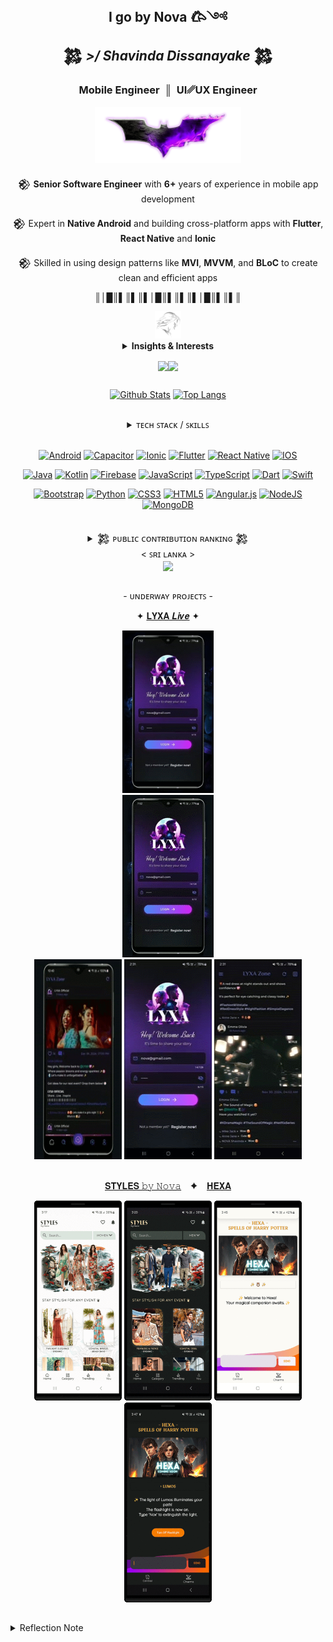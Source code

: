 <!-- [1] : Seaction Header : Main -->
<h2 align="center">
 <strong> I go by Nova 𐂃༺ </strong><br> 
 𒄆 <em> >/ Shavinda Dissanayake </em> 𒄆
</h2>

<div align="center">
 <h3>
 Mobile Engineer&nbsp; ║ &nbsp;UI␥UX Engineer
 </h3>

<img src="./assets/images/batman_logo_with_flame.png" height="90"/>

𒆙 **Senior Software Engineer** with **6+** years of experience in mobile app development
<br/>

𒆙 Expert in **Native Android** and building cross-platform apps with **Flutter**, **React Native** and **Ionic**
<br/>

𒆙 Skilled in using design patterns like **MVI**, **MVVM**, and **BLoC** to create clean and efficient apps

 <!-- [1.1] : Seaction Header : Insights & Interests -->

║│█║▌║▌║▌│█║▌║▌║▌│█║▌║▌║

<img src="./assets/images/character_portrait_icon.png" height="44"/>

<details>
<summary> <strong> Insights & Interests </strong> </summary>

<br>

| [Name] <br> &nbsp; Shavinda Dissanayake &nbsp; | [Education] <br> &nbsp;&nbsp; BSc in IT from SLIIT, Sri Lanka &nbsp;&nbsp; | [Current Role] <br> &nbsp; Senior Software Engineer &nbsp; |
| :-: | :-: | :-: |

[![Profile Details](https://github-profile-summary-cards.vercel.app/api/cards/profile-details?username=NovaLogics&layout=compact&bg_color=0D1117&text_color=fff&hide_border=true&theme=github_dark)]()

#

🌾 <img  src="./assets/gifs/lion.gif" width="100"/> 🌾🌾🪨🌾

| Interests                                                                                                           |
| - |
| 📜 **Commenting on Code Like a Poet** - _Because every line tells a story_                                          |
| 🐞 **Debugging Life Choices** - _Figuring out where it all went wrong_                                              |
| 🎨 **Code Commenting Art** - _Writing cryptic messages for future generations_                                      |
| ☕ **Coffee Compiler** - _Running on Java (coffee) all day long_                                                    |
| 🏗️ **Over engineering Simple Problems for fun** - _Turning "Hello World" into a Microservice, <br>Because why not?_ |
| 🏋️‍♀️ **Refactoring for Sport** - _Because it can always be cleaner_                                                   |
| 🏚️ **IDE Personalization** - _Making that workspace feel like home_                                                 |

</details>

 <!-- [1.2] : Seaction Header : PROFILE VIEWS -->
<img 
    align="center" 
    height="24" 
    src="https://img.shields.io/badge/PROFILE_VIEWS_➤-000000?style=for-the-badge&logo=github&logoColor=4EAA25"
/><img 
    align="center" 
    height="24" 
    src="https://profile-counter.glitch.me/{NovaLogics}/count.svg"
/>

</div>

##

<div align="center">

[![Github Stats](https://github-readme-stats.anuraghazra1.vercel.app/api?username=NovaLogics&show_icons=true&line_height=28&show_icons=true&count_private=true&theme=react&hide_border=true&number_format=long&bg_color=0D1117)]()
[![Top Langs](https://github-readme-stats.vercel.app/api/top-langs/?username=NovaLogics&layout=compact&hide_border=true&text_color=fff&theme=react&bg_color=0D1117&langs_count=10&count_private=true&hide=scss)]()

<!-- ![](https://github-readme-streak-stats.herokuapp.com/?user=dizzcode&show_icons=true&line_height=27&theme=dracula&hide_border=false)<br/> -->

</div>

##

<div align="center">

<details>
<summary> ᴛᴇᴄʜ ꜱᴛᴀᴄᴋ / ꜱᴋɪʟʟꜱ  </summary>
<br>

| **Technical Skills** |
| - |
| **Languages & Technologies:** <br> Android (Java, Kotlin), Flutter (Dart), React Native (JS), C#, Swift, <br> Java SE, RxJava, AIDL, Dagger, OpenCV, BLE, OpenGL                                          |
| **Tools & Software:** <br> Android Studio, IntelliJ IDEA, VS Code, Visual Studio, Unity (2D), Postman, Adobe CC                                                                                           |
| **Databases:** <br> MySQL, MS-SQL, SQLite, Firebase, Room DB                                                                                                                                              |
| **Android Architecture Components:** <br> Lifecycle-aware components, Compose (UI Toolkit), ViewModel, LiveData, Navigation, Hilt &nbsp; <br> View Binding, Data Binding, Room DB, WorkManager, DataStore |
| **Design Patterns:** <br> MVI, MVVM, MVP, MVC, Facade, Observer, BLoC                                                                                                                                     |
| **Version Control:** <br> GitHub, GitLab                                                                                                                                                                  |

 <br/>

</details>

 <br/>

[![Android](https://img.shields.io/badge/Android-3DDC84?style=for-the-badge&logo=android&logoColor=white)](#)
[![Capacitor](https://img.shields.io/badge/Capacitor-119EFF?style=for-the-badge&logo=Capacitor&logoColor=white)](#)
[![Ionic](https://img.shields.io/badge/Ionic-3880FF?style=for-the-badge&logo=ionic&logoColor=white)](#)
[![Flutter](https://img.shields.io/badge/Flutter-02569B?style=for-the-badge&logo=flutter&logoColor=white)](#)
[![React Native](https://img.shields.io/badge/React_Native-20232A?style=for-the-badge&logo=react&logoColor=61DAFB)](#)
[![IOS](https://img.shields.io/badge/iOS-000000?style=for-the-badge&logo=ios&logoColor=white)](#)

[![Java](https://img.shields.io/badge/Java-ED8B00?style=for-the-badge&logo=openjdk&logoColor=white)](#)
[![Kotlin](https://img.shields.io/badge/Kotlin-0095D5?&style=for-the-badge&logo=kotlin&logoColor=white)](#)
[![Firebase](https://img.shields.io/badge/firebase-%23039BE5.svg?style=for-the-badge&logo=firebase)](#)
[![JavaScript](https://img.shields.io/badge/JavaScript-F7DF1E?style=for-the-badge&logo=javascript&logoColor=black)](#)
[![TypeScript](https://img.shields.io/badge/typescript-%23007ACC.svg?style=for-the-badge&logo=typescript&logoColor=white)](#)
[![Dart](https://img.shields.io/badge/Dart-0175C2?style=for-the-badge&logo=dart&logoColor=white)](#)
[![Swift](https://img.shields.io/badge/Swift-FA7343?style=for-the-badge&logo=swift&logoColor=white)](#)

[![Bootstrap](https://img.shields.io/badge/bootstrap-%23563D7C.svg?style=for-the-badge&logo=bootstrap&logoColor=white)](#)
[![Python](https://img.shields.io/badge/Python-3776AB?style=for-the-badge&logo=python&logoColor=white)](#)
[![CSS3](https://img.shields.io/badge/css3-%231572B6.svg?style=for-the-badge&logo=css3&logoColor=white)](#)
[![HTML5](https://img.shields.io/badge/html5-%23E34F26.svg?style=for-the-badge&logo=html5&logoColor=white)](#)
[![Angular.js](https://img.shields.io/badge/Angular-DD0031?style=for-the-badge&logo=angular&logoColor=white)](#)
[![NodeJS](https://img.shields.io/badge/node.js-6DA55F?style=for-the-badge&logo=node.js&logoColor=white)](#)
[![MongoDB](https://img.shields.io/badge/MongoDB-4EA94B?style=for-the-badge&logo=mongodb&logoColor=white)](#)

##

 <details>
 <summary> 𒄆 ᴘᴜʙʟɪᴄ ᴄᴏɴᴛʀɪʙᴜᴛɪᴏɴ ʀᴀɴᴋɪɴɢ 𒄆<br>< ꜱʀɪ ʟᴀɴᴋᴀ ></summary>

```yaml
https://committers.top/sri_lanka.html
```

</details>

<img align="center" height="23" src="https://user-badge.committers.top/sri_lanka/NovaLogics.svg"/>

</div>

##

<div align="center">

\- ᴜɴᴅᴇʀᴡᴀʏ ᴘʀᴏᴊᴇᴄᴛꜱ -

&ensp; ✦ [𝐋𝐘𝐗𝐀  𝑳𝒊𝒗𝒆](https://github.com/NovaLogics/lyxa-live-flutter-app) ✦ &ensp;

<img src="./assets/demo/lyxa/a1.gif"  width="146" height="260" alt="./assets/images/screen_home_2_dark.png"  />
<br>

<img src="./assets/demo/lyxa/v1.gif"  width="146" height="260" alt="./assets/images/screen_home_2_dark.png"  />
<br>

<img src="./assets/demo/lyxa/lyxa_2.gif"  width="140" height="320" alt="./assets/images/screen_home_2_dark.png"  />
<img src="./assets/demo/lyxa/lyxa_1.gif"  width="140" height="320" alt="./assets/images/screen_login_dark.png" />
<img src="./assets/demo/lyxa/lyxa_3.gif"  width="140" height="320" alt="./assets/images/screen_home_1_dark.png"/>

<br>
<br>


[𝐒𝐓𝐘𝐋𝐄𝐒 𝚋𝚢 𝙽𝚘𝚟𝚊](https://github.com/NovaLogics/styles-by-nova-android-app) &ensp; ✦ &ensp;
[𝐇𝐄𝐗𝐀](https://github.com/NovaLogics/hexa-harry-potter-android-app)

<img src="./assets/demo/styles_app_women.gif"  width="140" height="320" />
<img src="./assets/demo/styles_app_men.gif"  width="140" height="320" />
<img src="./assets/demo/hexa_app_light.gif"  width="140" height="320" />
<img src="./assets/demo/hexa_app_dark.gif"  width="140" height="320" />

</div>

##

 <details>
 <summary> Reflection Note </summary>

<br>

```Ada
-- with Ada.Text_IO; use Ada.Text_IO; procedure

EVERYTHING is
    CHANGING : constant String := "ALWAYS";
begin
   Put_Line (
    "THE ONLY CONSTANT IS CHANGE"
    );
end EVERYTHING;
```

 </details>

 <!-- <samp>♖ MOST ACTIVE USER RANKING ♖ </samp> -->
<!-- https://user-badge.committers.top/sri_lanka/NovaLogics.svg  -->

 <!-- <samp>♖⠀ TOP CONTRIBUTOR RANKING ♖ </samp>  -->
  <!-- https://user-badge.committers.top/sri_lanka_public/NovaLogics.svg  -->
<!-- ![Top Contributor](https://img.shields.io/badge/%20Top%20Contributor%20%20➤-black)
[![committers.top badge](https://user-badge.committers.top/sri_lanka_public/NovaLogics.svg)]()  -->

 <!-- ICONS:  ▄︻̷̿┻̿═━一  ♞▀▄▀▄♝▀▄ 𒅒𒈔𒅒𒇫𒄆 🀢 🀣 🀦 🀤 🀥 𓅇
🀥𐦐   𐦆  𐂂   𐦖  𐂃  𖤍 🜲  *ੈ✩‧₊˚༺☆༻*ੈ✩‧₊˚𓅓ᯓ★ ᯓ★:
 𒆙 🙤 ꘏ ꘏ ꘏ ꘏  𐂃  ꘏ 𖤍  ꘏ 𐂂  ꘏  ꘏ ꘏ ꘏ 🙦 𒆙  
 ꘏ ꘏ ꘏ ꘏ ꘏ ꘏ ꘏ ꘏ ꘏-->
